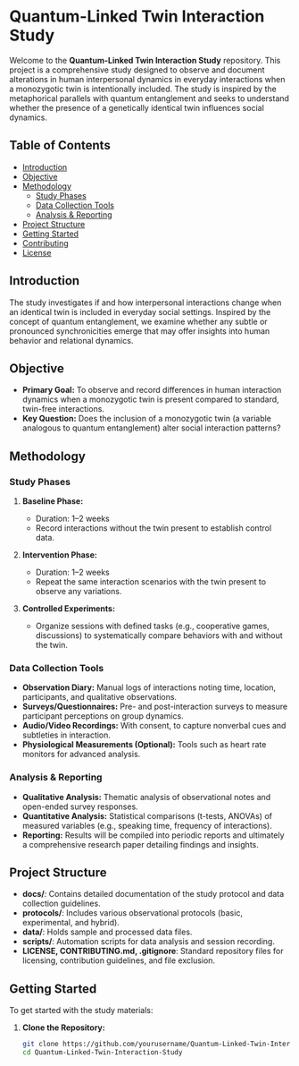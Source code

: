 # Quantum-Linked Twin Interaction Study

Welcome to the **Quantum-Linked Twin Interaction Study** repository. This project is a comprehensive study designed to observe and document alterations in human interpersonal dynamics in everyday interactions when a monozygotic twin is intentionally included. The study is inspired by the metaphorical parallels with quantum entanglement and seeks to understand whether the presence of a genetically identical twin influences social dynamics.

## Table of Contents

- [Introduction](#introduction)
- [Objective](#objective)
- [Methodology](#methodology)
  - [Study Phases](#study-phases)
  - [Data Collection Tools](#data-collection-tools)
  - [Analysis & Reporting](#analysis--reporting)
- [Project Structure](#project-structure)
- [Getting Started](#getting-started)
- [Contributing](#contributing)
- [License](#license)

## Introduction

The study investigates if and how interpersonal interactions change when an identical twin is included in everyday social settings. Inspired by the concept of quantum entanglement, we examine whether any subtle or pronounced synchronicities emerge that may offer insights into human behavior and relational dynamics.

## Objective

- **Primary Goal:** To observe and record differences in human interaction dynamics when a monozygotic twin is present compared to standard, twin-free interactions.
- **Key Question:** Does the inclusion of a monozygotic twin (a variable analogous to quantum entanglement) alter social interaction patterns?

## Methodology

### Study Phases

1. **Baseline Phase:**  
   - Duration: 1–2 weeks  
   - Record interactions without the twin present to establish control data.

2. **Intervention Phase:**  
   - Duration: 1–2 weeks  
   - Repeat the same interaction scenarios with the twin present to observe any variations.

3. **Controlled Experiments:**  
   - Organize sessions with defined tasks (e.g., cooperative games, discussions) to systematically compare behaviors with and without the twin.

### Data Collection Tools

- **Observation Diary:** Manual logs of interactions noting time, location, participants, and qualitative observations.
- **Surveys/Questionnaires:** Pre- and post-interaction surveys to measure participant perceptions on group dynamics.
- **Audio/Video Recordings:** With consent, to capture nonverbal cues and subtleties in interaction.
- **Physiological Measurements (Optional):** Tools such as heart rate monitors for advanced analysis.

### Analysis & Reporting

- **Qualitative Analysis:** Thematic analysis of observational notes and open-ended survey responses.
- **Quantitative Analysis:** Statistical comparisons (t-tests, ANOVAs) of measured variables (e.g., speaking time, frequency of interactions).
- **Reporting:** Results will be compiled into periodic reports and ultimately a comprehensive research paper detailing findings and insights.

## Project Structure

- **docs/**: Contains detailed documentation of the study protocol and data collection guidelines.
- **protocols/**: Includes various observational protocols (basic, experimental, and hybrid).
- **data/**: Holds sample and processed data files.
- **scripts/**: Automation scripts for data analysis and session recording.
- **LICENSE, CONTRIBUTING.md, .gitignore**: Standard repository files for licensing, contribution guidelines, and file exclusion.

## Getting Started

To get started with the study materials:

1. **Clone the Repository:**
   ```bash
   git clone https://github.com/yourusername/Quantum-Linked-Twin-Interaction-Study.git
   cd Quantum-Linked-Twin-Interaction-Study
